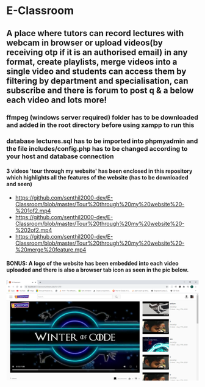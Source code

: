 # E-Classroom
## A place where tutors can record lectures with webcam in browser or upload videos(by receiving otp if it is an authorised email) in any format, create playlists, merge videos into a single video and students can access them by filtering by department and specialisation, can subscribe and there is forum to post q &amp; a below each video and lots more!
### ffmpeg (windows server required) folder has to be downloaded and added in the root directory before using xampp to run this
### database lectures.sql has to be imported into phpmyadmin and the file includes/config.php has to be changed according to your host and database connection
#### 3 videos 'tour through my website' has been enclosed in this repository which highlights all the features of the website (has to be downloaded and seen)
* https://github.com/senthil2000-dev/E-Classroom/blob/master/Tour%20through%20my%20website%20-%201of2.mp4 <br/>
* https://github.com/senthil2000-dev/E-Classroom/blob/master/Tour%20through%20my%20website%20-%202of2.mp4 <br/>
* https://github.com/senthil2000-dev/E-Classroom/blob/master/Tour%20through%20my%20website%20-%20merge%20feature.mp4 </br>
#### BONUS: A logo of the website has been embedded into each video uploaded and there is also a browser tab icon as seen in the pic below.
![browser tab icon and overlay embedded in each video](https://github.com/senthil2000-dev/E-Classroom/blob/master/overlay%20and%20icon.png)

